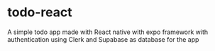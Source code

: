 # todo-react
A simple todo app made with React native with expo framework with authentication using Clerk and Supabase as database for the app

